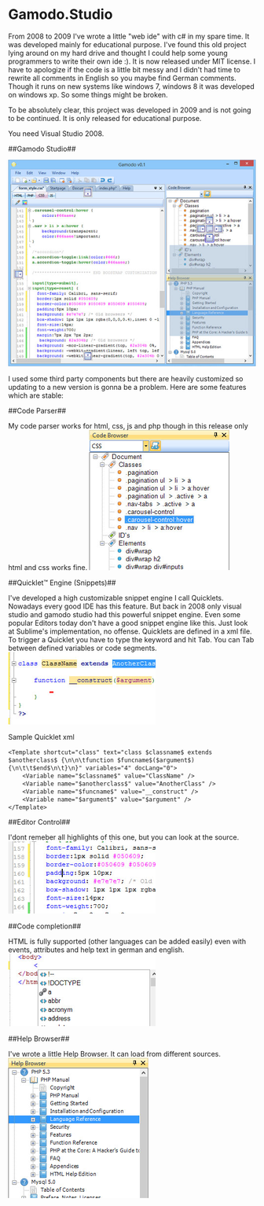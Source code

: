 Gamodo.Studio
=============

From 2008 to 2009 I've wrote a little "web ide" with c# in my spare time. It was developed mainly for educational purpose. I've found this old project lying around on my hard drive and thought I could help some young programmers to write their own ide :). It is now released under MIT license. I have to apologize if the code is a little bit messy and I didn't had time to rewrite all comments in English so you maybe find German comments. Though it runs on new systems like windows 7, windows 8 it was developed on windows xp. So some things might be broken.

To be absolutely clear, this project was developed in 2009 and is not going to be continued. It is only released for educational purpose.

You need Visual Studio 2008.

##Gamodo Studio##

![Mainscreen](/screens/mainscreen.jpg)

I used some third party components but there are heavily customized so updating to a new version is gonna be a problem. Here are some features which are stable:

##Code Parser##

My code parser works for html, css, js and php though in this release only html and css works fine.
![Code Browser](/screens/parser.jpg)

##Quicklet™ Engine (Snippets)##

I've developed a high customizable snippet engine I call Quicklets. Nowadays every good IDE has this feature. But back in 2008 only visual studio and gamodo studio had this powerful snippet engine. Even some popular Editors today don't have a good snippet engine like this. Just look at Sublime's implementation, no offense.  Quicklets are defined in a xml file. To trigger a Quicklet you have to type the keyword and hit Tab. You can Tab between defined variables or code segments.
![Quicklet](/screens/code_browser.jpg)

Sample Quicklet xml

	<Template shortcut="class" text="class $classname$ extends $anotherclass$ {\n\n\tfunction $funcname$($argument$) {\n\t\t$end$\n\t}\n}" variables="4" docLang="0">
	    <Variable name="$classname$" value="ClassName" />
	    <Variable name="$anotherclass$" value="AnotherClass" />
	    <Variable name="$funcname$" value="__construct" />
	    <Variable name="$argument$" value="$argument" />
	</Template>

##Editor Control##

I'dont remeber all highlights of this one, but you can look at the source.
![Editor Control](/screens/editor_control.jpg)

##Code completion##

HTML is fully supported (other languages can be added easily) even with events, attributes and help text in german and english.
![code completion](/screens/code_completion.jpg)

##Help Browser##

I've wrote a little Help Browser. It can load from different sources. 
![Help Browser](/screens/help_browser.jpg)
